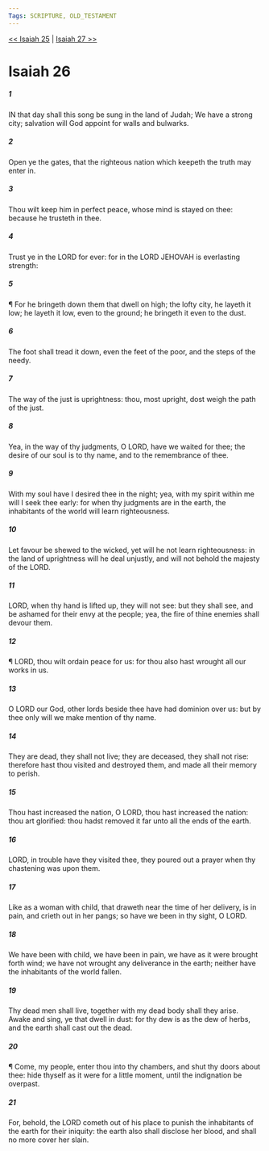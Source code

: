 ```yaml
---
Tags: SCRIPTURE, OLD_TESTAMENT
---
```


[<< Isaiah 25](OLD_TESTAMENT/23_Isaiah/Isaiah_25.md) | [Isaiah 27 >>](OLD_TESTAMENT/23_Isaiah/Isaiah_27.md)

# Isaiah 26

##### 1
 IN that day shall this song be sung in the land of Judah; We have a strong city; salvation will God appoint for walls and bulwarks.
##### 2
 Open ye the gates, that the righteous nation which keepeth the truth may enter in.
##### 3
 Thou wilt keep him in perfect peace, whose mind is stayed on thee: because he trusteth in thee.
##### 4
 Trust ye in the LORD for ever: for in the LORD JEHOVAH is everlasting strength:
##### 5
 ¶ For he bringeth down them that dwell on high; the lofty city, he layeth it low; he layeth it low, even to the ground; he bringeth it even to the dust.
##### 6
 The foot shall tread it down, even the feet of the poor, and the steps of the needy.
##### 7
 The way of the just is uprightness: thou, most upright, dost weigh the path of the just.
##### 8
 Yea, in the way of thy judgments, O LORD, have we waited for thee; the desire of our soul is to thy name, and to the remembrance of thee.
##### 9
 With my soul have I desired thee in the night; yea, with my spirit within me will I seek thee early: for when thy judgments are in the earth, the inhabitants of the world will learn righteousness.
##### 10
 Let favour be shewed to the wicked, yet will he not learn righteousness: in the land of uprightness will he deal unjustly, and will not behold the majesty of the LORD.
##### 11
 LORD, when thy hand is lifted up, they will not see: but they shall see, and be ashamed for their envy at the people; yea, the fire of thine enemies shall devour them.
##### 12
 ¶ LORD, thou wilt ordain peace for us: for thou also hast wrought all our works in us.
##### 13
 O LORD our God, other lords beside thee have had dominion over us: but by thee only will we make mention of thy name.
##### 14
 They are dead, they shall not live; they are deceased, they shall not rise: therefore hast thou visited and destroyed them, and made all their memory to perish.
##### 15
 Thou hast increased the nation, O LORD, thou hast increased the nation: thou art glorified: thou hadst removed it far unto all the ends of the earth.
##### 16
 LORD, in trouble have they visited thee, they poured out a prayer when thy chastening was upon them.
##### 17
 Like as a woman with child, that draweth near the time of her delivery, is in pain, and crieth out in her pangs; so have we been in thy sight, O LORD.
##### 18
 We have been with child, we have been in pain, we have as it were brought forth wind; we have not wrought any deliverance in the earth; neither have the inhabitants of the world fallen.
##### 19
 Thy dead men shall live, together with my dead body shall they arise.  Awake and sing, ye that dwell in dust: for thy dew is as the dew of herbs, and the earth shall cast out the dead.
##### 20
 ¶ Come, my people, enter thou into thy chambers, and shut thy doors about thee: hide thyself as it were for a little moment, until the indignation be overpast.
##### 21
 For, behold, the LORD cometh out of his place to punish the inhabitants of the earth for their iniquity: the earth also shall disclose her blood, and shall no more cover her slain.
